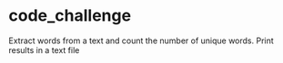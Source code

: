 # code_challenge

Extract words from a text and count the number of unique words. Print results in a text file 
